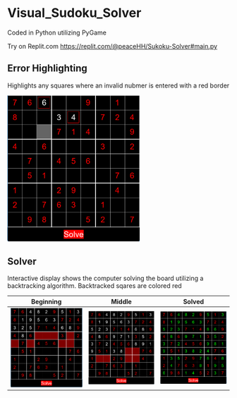 # Visual_Sudoku_Solver

Coded in Python utilizing PyGame

Try on Replit.com
https://replit.com/@peaceHH/Sukoku-Solver#main.py

## Error Highlighting

Highlights any squares where an invalid nubmer is entered with a red border

<img src="images/sudoku_gameplay.png" alt="drawing" width="300"/>

## Solver

Interactive display shows the computer solving the board utilizing a backtracking algorithm. Backtracked sqares are colored red

Beginning | Middle | Solved
:-------------------------:|:-------------------------:|:-------------------------:
<img src="images/sudoku_beginning.png" alt="drawing" width="300"/> | <img src="images/sudoku_middle.png" alt="drawing" width="300"/> | <img src="images/sudoku_end.png" alt="drawing" width="300"/> 


